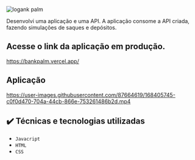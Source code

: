 ![log](https://user-images.githubusercontent.com/87664619/168388610-db5fdaf7-cb86-4aa3-a2f9-0e2001d0cc8c.png)ank palm

Desenvolvi uma aplicação e uma API. A aplicação consome a API criada, fazendo simulações de saques e depósitos.

## Acesse o link da aplicação em produção. 
https://bankpalm.vercel.app/

## Aplicação


https://user-images.githubusercontent.com/87664619/168405745-c0f0d470-704a-44cb-866e-753261486b2d.mp4


## ✔️ Técnicas e tecnologias utilizadas

- ``Javacript``
- ``HTML``
- ``CSS``
